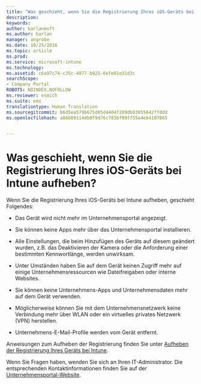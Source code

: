 ```yaml
---
title: "Was geschieht, wenn Sie die Registrierung Ihres iOS-Geräts bei Intune aufheben? | Microsoft Docs"
description: 
keywords: 
author: barlanmsft
ms.author: barlan
manager: angrobe
ms.date: 10/25/2016
ms.topic: article
ms.prod: 
ms.service: microsoft-intune
ms.technology: 
ms.assetid: c6a97c74-c35c-4977-b925-6efe01e31d3c
searchScope:
- Company Portal
ROBOTS: NOINDEX,NOFOLLOW
ms.reviewer: esmich
ms.suite: ems
translationtype: Human Translation
ms.sourcegitcommit: b6d5ea579b675d85d4404f289db83055642ffddd
ms.openlocfilehash: a88b89114db0f9d76c783bf99ff55e4eb4107865


---
```



# <a name="what-happens-if-you-unenroll-your-ios-device-from-intune"></a>Was geschieht, wenn Sie die Registrierung Ihres iOS-Geräts bei Intune aufheben?

Wenn Sie die Registrierung Ihres iOS-Geräts bei Intune aufheben, geschieht Folgendes:

-   Das Gerät wird nicht mehr im Unternehmensportal angezeigt.

-   Sie können keine Apps mehr über das Unternehmensportal installieren.

-   Alle Einstellungen, die beim Hinzufügen des Geräts auf diesem geändert wurden, z.B. das Deaktivieren der Kamera oder die Anforderung einer bestimmten Kennwortlänge, werden unwirksam.

-   Unter Umständen haben Sie auf dem Gerät keinen Zugriff mehr auf einige Unternehmensressourcen wie Dateifreigaben oder interne Websites.

-   Sie können keine Unternehmens-Apps und Unternehmensdaten mehr auf dem Gerät verwenden.

-   Möglicherweise können Sie mit dem Unternehmensnetzwerk keine Verbindung mehr über WLAN oder ein virtuelles privates Netzwerk (VPN) herstellen.

-   Unternehmens-E-Mail-Profile werden vom Gerät entfernt.

Anweisungen zum Aufheben der Registrierung finden Sie unter [Aufheben der Registrierung Ihres Geräts bei Intune](unenroll-your-device-from-intune-ios.md).

Wenn Sie Fragen haben, wenden Sie sich an Ihren IT-Administrator. Die entsprechenden Kontaktinformationen finden Sie auf der [Unternehmensportal-Website](http://portal.manage.microsoft.com).



<!--HONumber=Dec16_HO2-->


